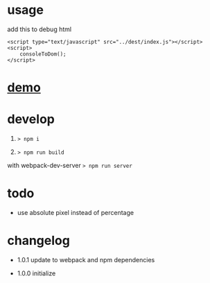 # usage

add this to debug html

```
<script type="text/javascript" src="../dest/index.js"></script>
<script>
    consoleToDom();
</script>
```

# [demo](http://vivaxy.github.io/console-to-dom/demo)

# develop

1. `> npm i`

2. `> npm run build`

with webpack-dev-server `> npm run server`

# todo

- use absolute pixel instead of percentage

# changelog

- 1.0.1 update to webpack and npm dependencies

- 1.0.0 initialize
